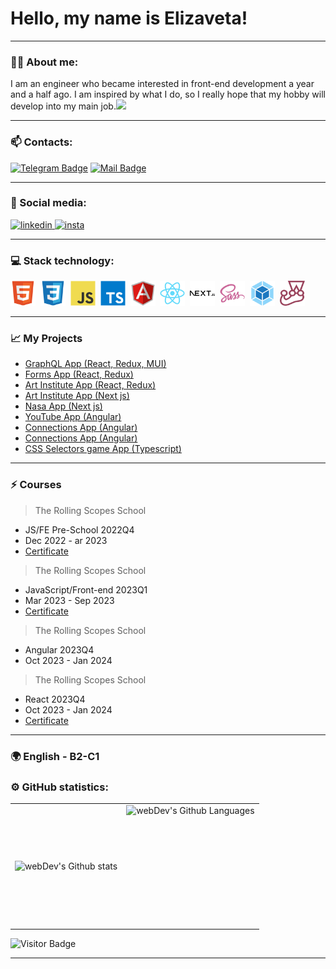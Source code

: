 
# Hello, my name is Elizaveta!

---

### :man_technologist: About me:
I am an engineer who became interested in front-end development a year and a half ago. I am inspired by what I do, so I really hope that my hobby will develop into my main job.<img src="https://media.giphy.com/media/WUlplcMpOCEmTGBtBW/giphy.gif" width="30px">

---

### :mailbox: Contacts:
[![Telegram Badge](https://img.shields.io/badge/-Elizaveta-blue?style=flat&logo=Telegram&logoColor=white)](https://t.me/e_rzmnk) [![Mail Badge](https://img.shields.io/badge/-Mail-red?style=flat&logo=Gmail&logoColor=white)](mailto:razumenko99@mail.ru)

---

### 🤝 Social media:

  <div id="badges">
    <a href="https://www.linkedin.com/in/elizaveta-razumenko-508187282" target="_blank">
      <img src="https://cdn-icons-png.flaticon.com/512/2504/2504799.png" width="40" height="40" alt="linkedin" />
    </a>
    <a href="https://www.instagram.com/elizaveta__razumenko?igshid=OGQ5ZDc2ODk2ZA==" target="_blank">
      <img src="https://upload.wikimedia.org/wikipedia/commons/thumb/a/a5/Instagram_icon.png/600px-Instagram_icon.png" width="40" height="40" alt="insta" />
    </a>
  </div>

---

### 💻 Stack technology:

<div>
  <img src="https://github.com/devicons/devicon/blob/master/icons/html5/html5-original.svg" title="html5" alt="html5" width="40" height="40"/>&nbsp
  <img src="https://github.com/devicons/devicon/blob/master/icons/css3/css3-original.svg" title="css" alt="css" width="40" height="40"/>&nbsp
  <img src="https://github.com/devicons/devicon/blob/master/icons/javascript/javascript-original.svg" title="javascript" alt="javascript" width="40" height="40"/>&nbsp
  <img src="https://github.com/devicons/devicon/blob/master/icons/typescript/typescript-original.svg" title="javascript" alt="typescript" width="40" height="40"/>&nbsp
  <img src="https://github.com/devicons/devicon/blob/master/icons/angularjs/angularjs-original.svg" title="angular" alt="angular" width="40" height="40"/>&nbsp;
  <img src="https://github.com/devicons/devicon/blob/master/icons/react/react-original.svg" title="react" alt="react" width="40" height="40"/>&nbsp;
  <img src="https://github.com/devicons/devicon/blob/master/icons/nextjs/nextjs-original-wordmark.svg" title="next" alt="next" width="40" height="40"/>&nbsp;
  <img src="https://github.com/devicons/devicon/blob/master/icons/sass/sass-original.svg" title="sass/scss" alt="sass/scss" width="40" height="40"/>&nbsp;
  <img src="https://github.com/devicons/devicon/blob/master/icons/webpack/webpack-original.svg" title="webpack" alt="webpack" width="40" height="40"/>&nbsp;
  <img src="https://github.com/devicons/devicon/blob/master/icons/jest/jest-plain.svg" title="jest" alt="jest" width="40" height="40"/>&nbsp;
</div>

---

### 📈 My Projects
 - [GraphQL App (React, Redux, MUI)](https://659ae379fd3007b76990d5bb--graphiql-react-rsschool.netlify.app/)
 - [Forms App (React, Redux)](https://react-application-forms-elizaveta.netlify.app/)
 - [Art Institute App (React, Redux)](https://655da4f86e85235e4e41eac6--lighthearted-syrniki-d3910a.netlify.app/)
 - [Art Institute App (Next js)](https://next-deploy-two-sand.vercel.app/)
 - [Nasa App (Next js)](https://nasa-api-deploy.vercel.app/)
 - [YouTube App (Angular)](https://655e0386036f1f29f4c2ecf0--earnest-tanuki-2f93ce.netlify.app/)
 - [Connections App (Angular)](https://angular-final-project-rss-er.netlify.app/)
 - [Connections App (Angular)](https://angular-final-project-rss-er.netlify.app/)
 - [CSS Selectors game App (Typescript)](https://rolling-scopes-school.github.io/elizavetarazumenko-JSFE2023Q1/RSS-CSS-Selectors/?#)

---

### ⚡ Courses
> The Rolling Scopes School
  - JS/FE Pre-School 2022Q4
  - Dec 2022 - ar 2023
  - [Certificate](https://app.rs.school/certificate/wpv6dtjc)

> The Rolling Scopes School
  - JavaScript/Front-end 2023Q1
  - Mar 2023 - Sep 2023
  - [Certificate](https://app.rs.school/certificate/rrpmp9o3)

> The Rolling Scopes School
  - Angular 2023Q4
  - Oct 2023 - Jan 2024

> The Rolling Scopes School
  - React 2023Q4
  - Oct 2023 - Jan 2024
  - [Certificate](https://app.rs.school/certificate/6j67a90f)

---

### 🌍 English - B2-C1

### ⚙️ GitHub statistics:

<table>
  <tr>
    <td>
      <img align="left" src="http://github-readme-streak-stats.herokuapp.com?user=ElizavetaRazumenko&theme=dark&background=000000" alt="webDev's Github stats" />
    </td>
    <td>
      <img height="195px" align="right" alt="webDev's Github Languages" src="https://github-readme-stats-sigma-five.vercel.app/api/top-langs/?username=ElizavetaRazumenko&layout=compact&theme=vision-friendly-dark" />
    </td>
  </tr>
</table>

![Visitor Badge](https://visitor-badge.laobi.icu/badge?page_id=ElizavetaRazumenko)

---


